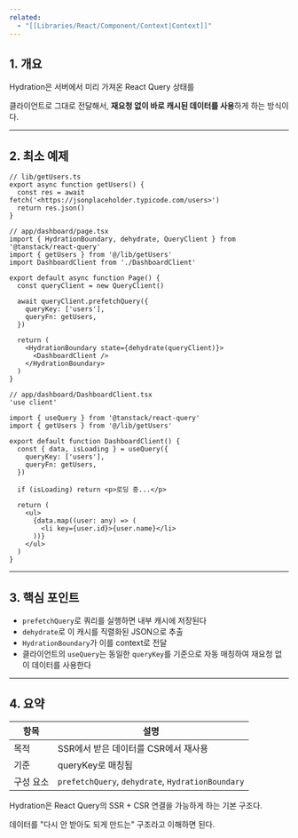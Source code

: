 ```yaml
---
related:
  - "[[Libraries/React/Component/Context|Context]]"
---
```

## 1. 개요

Hydration은 서버에서 미리 가져온 React Query 상태를

클라이언트로 그대로 전달해서, **재요청 없이 바로 캐시된 데이터를 사용**하게 하는 방식이다.

---

## 2. 최소 예제

```tsx
// lib/getUsers.ts
export async function getUsers() {
  const res = await fetch('<https://jsonplaceholder.typicode.com/users>')
  return res.json()
}

```

```tsx
// app/dashboard/page.tsx
import { HydrationBoundary, dehydrate, QueryClient } from '@tanstack/react-query'
import { getUsers } from '@/lib/getUsers'
import DashboardClient from './DashboardClient'

export default async function Page() {
  const queryClient = new QueryClient()

  await queryClient.prefetchQuery({
    queryKey: ['users'],
    queryFn: getUsers,
  })

  return (
    <HydrationBoundary state={dehydrate(queryClient)}>
      <DashboardClient />
    </HydrationBoundary>
  )
}

```

```tsx
// app/dashboard/DashboardClient.tsx
'use client'

import { useQuery } from '@tanstack/react-query'
import { getUsers } from '@/lib/getUsers'

export default function DashboardClient() {
  const { data, isLoading } = useQuery({
    queryKey: ['users'],
    queryFn: getUsers,
  })

  if (isLoading) return <p>로딩 중...</p>

  return (
    <ul>
      {data.map((user: any) => (
        <li key={user.id}>{user.name}</li>
      ))}
    </ul>
  )
}

```

---

## 3. 핵심 포인트

- `prefetchQuery`로 쿼리를 실행하면 내부 캐시에 저장된다
- `dehydrate`로 이 캐시를 직렬화된 JSON으로 추출
- `HydrationBoundary`가 이를 context로 전달
- 클라이언트의 `useQuery`는 동일한 `queryKey`를 기준으로 자동 매칭하여 재요청 없이 데이터를 사용한다

---

## 4. 요약

|항목|설명|
|---|---|
|목적|SSR에서 받은 데이터를 CSR에서 재사용|
|기준|queryKey로 매칭됨|
|구성 요소|`prefetchQuery`, `dehydrate`, `HydrationBoundary`|

Hydration은 React Query의 SSR + CSR 연결을 가능하게 하는 기본 구조다.

데이터를 "다시 안 받아도 되게 만드는" 구조라고 이해하면 된다.